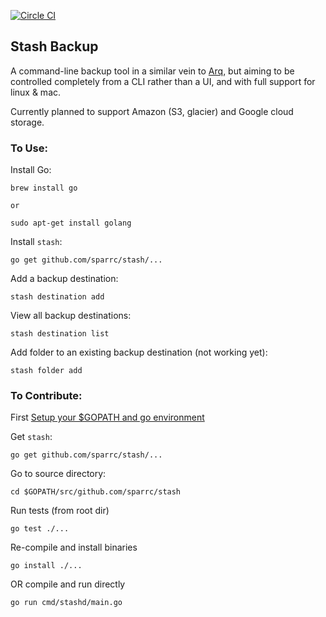 [![Circle CI](https://circleci.com/gh/sparrc/stash.png?circle-token=:circle-token)](https://circleci.com/gh/sparrc/stash)

Stash Backup
------------

A command-line backup tool in a similar vein to
[Arq](https://www.arqbackup.com/), but aiming to be controlled completely
from a CLI rather than a UI, and with full support for linux & mac.

Currently planned to support Amazon (S3, glacier) and Google cloud storage.

### To Use:

Install Go:

    brew install go

    or

    sudo apt-get install golang

Install `stash`:

    go get github.com/sparrc/stash/...

Add a backup destination:

    stash destination add

View all backup destinations:

    stash destination list

Add folder to an existing backup destination (not working yet):

    stash folder add

### To Contribute:

First [Setup your $GOPATH and go environment](https://golang.org/doc/code.html)

Get `stash`:

    go get github.com/sparrc/stash/...

Go to source directory:

    cd $GOPATH/src/github.com/sparrc/stash

Run tests (from root dir)

    go test ./...

Re-compile and install binaries

    go install ./...

OR compile and run directly

    go run cmd/stashd/main.go

